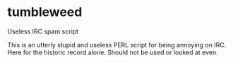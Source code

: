# tumbleweed
Useless IRC spam script

This is an utterly stupid and useless PERL script for being annoying on IRC. Here for the historic record alone. Should not be used or looked at even.
